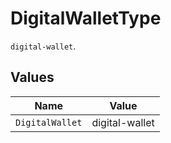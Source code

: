 # DigitalWalletType

`digital-wallet`.


## Values

| Name            | Value           |
| --------------- | --------------- |
| `DigitalWallet` | digital-wallet  |